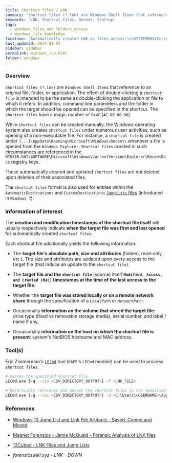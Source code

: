```yaml
---
title: Shortcut files / LNK
summary: 'Shortcut files (*.lnk) are Windows Shell Items that reference to an original file, folder, or application.\n\nWhile LNK files can be created manually, Windows also creates LNK files under numerous user activities, such as opening of a non-executable file.\n\nInformation of interest, per LNK file:\n - Target file absolute path, size and attributes.\n - Target file Modified, Access, and Created (MAC) timestamps at the time of the last access.\n - Sometimes information on the volume that stored the target file (local or network share, serial number, and label).\n - Additionally, for automatically created LNK, the creation and modification timestamps of the LNK itself will usually indicate when the target file was first and last opened.'
keywords: 'LNK, Shortcut files, Recent, Startup'
tags:
  - windows_files_and_folders_access
  - windows_file_knowledge
location: 'Automatically created LNK on files access:\n<SYSTEMDRIVE>:\Users\<USERNAME>\AppData\Roaming\Microsoft\Windows\Recent\*.lnk\n\nAutomatically created LNK for documents opened using Microsoft Office products:\n<SYSTEMDRIVE>:\Users\<USERNAME>\AppData\Roaming\Microsoft\Office\Recent\*.lnk\n\nOther common LNK location:\n\nUsers Desktop folder:\n<SYSTEMDRIVE>:\Users\<USERNAME>\Desktop\*.lnk\n\nStartup folders:\n<SYSTEMDRIVE>:\ProgramData\Microsoft\Windows\Start Menu\Programs\StartUp\*.lnk\n<SYSTEMDRIVE>:\Users\<USERNAME>\AppData\Roaming\Microsoft\Windows\Start Menu\Programs\Startup\*.lnk'
last_updated: 2024-01-03
sidebar: sidebar
permalink: windows_lnk.html
folder: windows
---
```


### Overview

`Shortcut files (*.lnk)` are `Windows Shell Items` that reference to an
original file, folder, or application. The effect of double-clicking a
`shortcut file` is intended to be the same as double-clicking the application
or file to which it refers. In addition, command line parameters and the folder
in which the target should be opened can be specified in the shortcut. The
`shortcut files` have a magic number of `0x4C` (`4C 00 00 00`).

While `shortcut files` can be created manually, the Windows operating system
also creates `shortcut files` under numerous user activities, such as opening
of a non-executable file. For instance, a `shortcut file` is created under
`[...]\AppData\Roaming\Microsoft\Windows\Recent\` whenever a file is opened
from the `Windows Explorer`. `Shortcut files` created in such circumstances are
referenced in the
`NTUSER.DAT\SOFTWARE\Microsoft\Windows\CurrentVersion\Explorer\RecentDocs`
registry keys.

These automatically created and updated `shortcut files` are not deleted upon
deletion of their associated files.

The `shortcut files` format is also used for entries within the
`AutomaticDestinations` and `CustomDestinations`
[`JumpLists` files](./jumplists.md) (introduced in `Windows 7`).

### Information of interest

The **creation and modification timestamps of the shortcut file itself** will
usually respectively indicate **when the target file was first and last
opened** for automatically created `shortcut files`.

Each shortcut file additionally yields the following information:

  - The **target file's absolute path, size and attributes** (hidden,
    read-only, etc.). The size and attributes are updated upon every access to
    the target file (that induce an update to the `shortcut file`).

  - The **target file and the `shortcut file`** (source) itself **`Modified,
    Access, and Created (MAC)` timestamps at the time of the last access to the
    target file**.

  - Whether the **target file was stored locally or on a remote network share**
    through the specification of a `LocalPath` or `NetworkPath`.

  - Occasionally **information on the volume that stored the target file**:
    drive type (fixed vs removable storage media), serial number, and label /
    name if any.

  - Occasionally **information on the host on which the shortcut file is
    present**: system's NetBIOS hostname and MAC address.

### Tool(s)

Eric Zimmerman's [`LECmd`](https://github.com/EricZimmerman/LECmd) tool
(`KAPE`'s `LECmd` module) can be used to process `shortcut files`.

```bash
# Parses the specified shortcut file.
LECmd.exe [-q --csv <CSV_DIRECTORY_OUTPUT>] -f <LNK_FILE>

# Recursively retrieves and parses the shortcut files in the specified directory.
LECmd.exe [-q --csv <CSV_DIRECTORY_OUTPUT>] -d <C:\Users\<USERNAME>\AppData\Roaming\Microsoft\Windows\Recent\ | C:\ | DIRECTORY>
```

### References

  - [Windows 10 Jump List and Link File Artifacts - Saved, Copied and Moved](https://dfir.pubpub.org/pub/wfuxlu9v/release/1)

  - [Magnet Forensics - Jamie McQuaid - Forensic Analysis of LNK files](https://www.magnetforensics.com/blog/forensic-analysis-of-lnk-files/#:~:text=LNK%20files%20are%20a%20relatively,LNK%20extension)

  - [13Cubed - LNK Files and Jump Lists](https://www.youtube.com/watch?v=wu4-nREmzGM)

  - *forensicswiki.xyz - LNK - DOWN*
